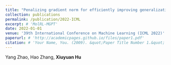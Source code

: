 ```yaml
---
title: "Penalizing gradient norm for efficiently improving generalization in deep learning"
collection: publications
permalink: /publication/2022-ICML
excerpt: # 'MolRL-MGPT'
date: 2022-01-01
venue: '39th International Conference on Machine Learning (ICML 2022)'
paperurl: # 'http://academicpages.github.io/files/paper1.pdf'
citation: # 'Your Name, You. (2009). &quot;Paper Title Number 1.&quot; <i>Journal 1</i>. 1(1).'
---
```


Yang Zhao, Hao Zhang, **Xiuyuan Hu**

